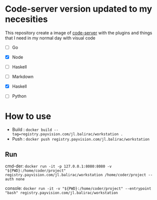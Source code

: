 # Code-server version updated to my necesities

This repository create a image of [code-server](https://github.com/cdr/code-server) with the plugins and things that I need in my normal day with visual code

* [ ] Go
* [x] Node
* [ ] Haskell
* [ ] Markdown
* [x] Haskell
* [ ] Python


# How to use

* Build : `docker build --tag=registry.payvision.com/jl.balirac/workstation .`
* Push : `docker push registry.payvision.com/jl.balirac/workstation`

## Run
cmd-der: `docker run -it -p 127.0.0.1:8080:8080 -v "${PWD}:/home/coder/project" registry.payvision.com/jl.balirac/workstation /home/coder/project --auth none`

console: `docker run -it -v "${PWD}:/home/coder/project" --entrypoint "bash" registry.payvision.com/jl.balirac/workstation`


